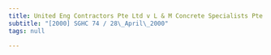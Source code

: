 ```yaml
---
title: United Eng Contractors Pte Ltd v L & M Concrete Specialists Pte Ltd
subtitle: "[2000] SGHC 74 / 28\_April\_2000"
tags: null

---
```


